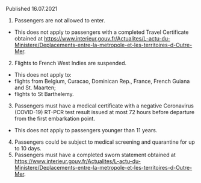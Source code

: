 Published 16.07.2021
1. Passengers are not allowed to enter.
- This does not apply to passengers with a completed Travel Certificate obtained at <a href="https://www.interieur.gouv.fr/Actualites/L-actu-du-Ministere/Deplacements-entre-la-metropole-et-les-territoires-d-Outre-Mer">https://www.interieur.gouv.fr/Actualites/L-actu-du-Ministere/Deplacements-entre-la-metropole-et-les-territoires-d-Outre-Mer</a>.
2. Flights to French West Indies are suspended.
- This does not apply to:
- flights from Belgium, Curacao, Dominican Rep., France, French Guiana and St. Maarten;
- flights to St Barthelemy.
3. Passengers must have a medical certificate with a negative Coronavirus (COVID-19) RT-PCR test result issued at most 72 hours before departure from the first embarkation point.
- This does not apply to passengers younger than 11 years. 
4. Passengers could be subject to medical screening and quarantine for up to 10 days.
5. Passengers must have a completed sworn statement obtained at <a href="https://www.interieur.gouv.fr/Actualites/L-actu-du-Ministere/Deplacements-entre-la-metropole-et-les-territoires-d-Outre-Mer">https://www.interieur.gouv.fr/Actualites/L-actu-du-Ministere/Deplacements-entre-la-metropole-et-les-territoires-d-Outre-Mer</a>. <p/>